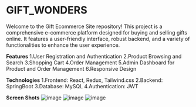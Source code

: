 # GIFT_WONDERS

Welcome to the Gift Ecommerce Site repository! This project is a comprehensive e-commerce platform designed for buying and selling gifts online. It features a user-friendly interface, robust backend, and a variety of functionalities to enhance the user experience.

**Features**
1.User Registration and Authentication
2.Product Browsing and Search
3.Shopping Cart
4.Order Management
5.Admin Dashboard for Product and Order Management
6.Responsive Design

**Technologies**
1.Frontend: React, Redux, Tailwind.css
2.Backend: SpringBoot
3.Database: MySQL
4.Authentication: JWT


**Screen Shots**
![image](https://github.com/Tamilarasi163/Personalized_Gift_Portal1/assets/168729876/ba8dd712-d62d-4112-98cc-52e17d38e488)
![image](https://github.com/Tamilarasi163/Personalized_Gift_Portal1/assets/168729876/d9b38572-4452-49e1-866b-f25c5adbcf73)
![image](https://github.com/Tamilarasi163/Personalized_Gift_Portal1/assets/168729876/533b63f8-c44a-4630-b563-d7d883237946)


